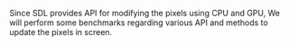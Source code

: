 
Since SDL provides API for modifying the pixels using CPU and GPU, We will perform some benchmarks regarding various API and methods to update the pixels in screen.
<br/>
